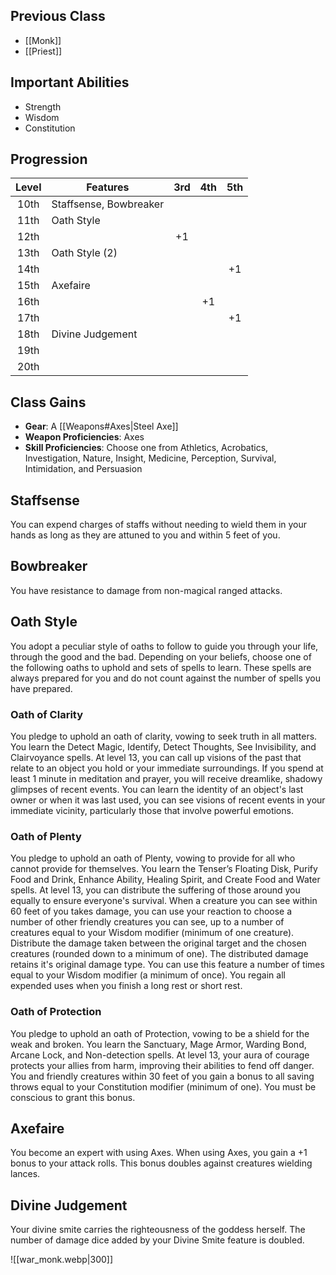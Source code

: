 ## Previous Class
- [[Monk]]
- [[Priest]]
## Important Abilities
- Strength
- Wisdom
- Constitution
## Progression
| Level | Features               | 3rd | 4th | 5th |
| :---: | ---------------------- | :-: | :-: | :-: |
| 10th  | Staffsense, Bowbreaker |     |     |     |
| 11th  | Oath Style             |     |     |     |
| 12th  |                        | +1  |     |     |
| 13th  | Oath Style (2)         |     |     |     |
| 14th  |                        |     |     | +1  |
| 15th  | Axefaire               |     |     |     |
| 16th  |                        |     | +1  |     |
| 17th  |                        |     |     | +1  |
| 18th  | Divine Judgement       |     |     |     |
| 19th  |                        |     |     |     |
| 20th  |                        |     |     |     |
## Class Gains
- **Gear**: A [[Weapons#Axes|Steel Axe]]
- **Weapon Proficiencies**: Axes
- **Skill Proficiencies**: Choose one from Athletics, Acrobatics, Investigation, Nature, Insight, Medicine, Perception, Survival, Intimidation, and Persuasion
## Staffsense
You can expend charges of staffs without needing to wield them in your hands as long as they are attuned to you and within 5 feet of you.
## Bowbreaker
You have resistance to damage from non-magical ranged attacks.
## Oath Style
You adopt a peculiar style of oaths to follow to guide you through your life, through the good and the bad. Depending on your beliefs, choose one of the following oaths to uphold and sets of spells to learn.
These spells are always prepared for you and do not count against the number of spells you have prepared.
### Oath of Clarity
You pledge to uphold an oath of clarity, vowing to seek truth in all matters.
You learn the Detect Magic, Identify, Detect Thoughts, See Invisibility, and Clairvoyance spells.
At level 13, you can call up visions of the past that relate to an object you hold or your immediate surroundings.
If you spend at least 1 minute in meditation and prayer, you will receive dreamlike, shadowy glimpses of recent events. You can learn the identity of an object's last owner or when it was last used, you can see visions of recent events in your immediate vicinity, particularly those that involve powerful emotions.
### Oath of Plenty
You pledge to uphold an oath of Plenty, vowing to provide for all who cannot provide for themselves.
You learn the Tenser’s Floating Disk, Purify Food and Drink, Enhance Ability, Healing Spirit, and Create Food and Water spells.
At level 13, you can distribute the suffering of those around you equally to ensure everyone's survival.
When a creature you can see within 60 feet of you takes damage, you can use your reaction to choose a number of other friendly creatures you can see, up to a number of creatures equal to your Wisdom modifier (minimum of one creature). Distribute the damage taken between the original target and the chosen creatures (rounded down to a minimum of one). The distributed damage retains it's original damage type.
You can use this feature a number of times equal to your Wisdom modifier (a minimum of once). You regain all expended uses when you finish a long rest or short rest.
### Oath of Protection
You pledge to uphold an oath of Protection, vowing to be a shield for the weak and broken.
You learn the Sanctuary, Mage Armor, Warding Bond, Arcane Lock, and Non-detection spells.
At level 13, your aura of courage protects your allies from harm, improving their abilities to fend off danger.
You and friendly creatures within 30 feet of you gain a bonus to all saving throws equal to your Constitution modifier (minimum of one). You must be conscious to grant this bonus.
## Axefaire
You become an expert with using Axes.
When using Axes, you gain a +1 bonus to your attack rolls. This bonus doubles against creatures wielding lances.
## Divine Judgement
Your divine smite carries the righteousness of the goddess herself. The number of damage dice added by your Divine Smite feature is doubled.

![[war_monk.webp|300]]